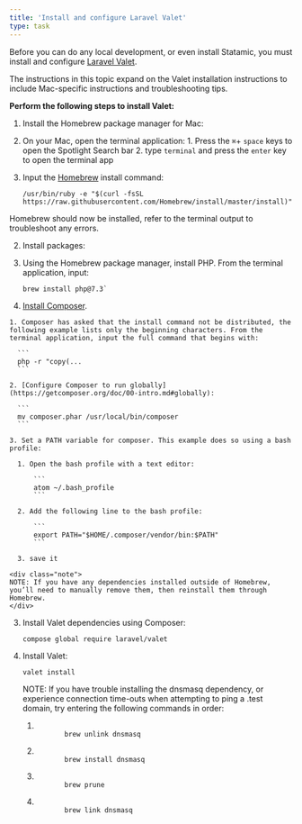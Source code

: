 ```yaml
---
title: 'Install and configure Laravel Valet'
type: task
---
```


Before you can do any local development, or even install Statamic, you must install and configure [Laravel Valet](https://laravel.com/docs/5.8/valet#introduction).

The instructions in this topic expand on the Valet installation instructions to include Mac-specific instructions and troubleshooting tips.

**Perform the following steps to install Valet:**

1. Install the Homebrew package manager for Mac:

  1. On your Mac, open the terminal application:
    1. Press the `⌘`+ `space` keys to open the Spotlight Search bar
    2. type `terminal` and press the `enter` key to open the terminal app

  2. Input the [Homebrew](https://brew.sh) install command:

      ```
      /usr/bin/ruby -e "$(curl -fsSL https://raw.githubusercontent.com/Homebrew/install/master/install)"
      ```

  Homebrew should now be installed, refer to the terminal output to troubleshoot any errors.

2. Install packages:

  1. Using the Homebrew package manager, install PHP. From the terminal application, input:

      ```
      brew install php@7.3`
      ```

  2. [Install Composer](https://getcomposer.org/download/).

    1. Composer has asked that the install command not be distributed, the following example lists only the beginning characters. From the terminal application, input the full command that begins with:

      ```
      php -r "copy(...
      ```

    2. [Configure Composer to run globally](https://getcomposer.org/doc/00-intro.md#globally):

      ```
      mv composer.phar /usr/local/bin/composer
      ```

    3. Set a PATH variable for composer. This example does so using a bash profile:

      1. Open the bash profile with a text editor:

          ```
          atom ~/.bash_profile
          ```

      2. Add the following line to the bash profile:

          ```
          export PATH="$HOME/.composer/vendor/bin:$PATH"
          ```

      3. save it

    <div class="note">
    NOTE: If you have any dependencies installed outside of Homebrew, you’ll need to manually remove them, then reinstall them through Homebrew.
    </div>

  3. Install Valet dependencies using Composer:

      ```
      compose global require laravel/valet
      ```

  4. Install Valet:

      ```
      valet install
      ```

        <div class="note">
        <p>NOTE: If you have trouble installing the dnsmasq dependency, or experience connection time-outs when attempting to ping a .test domain, try entering the following commands in order:</p>

        <ol>
          <li><code>
            brew unlink dnsmasq
          </code></li>
          <li><code>
            brew install dnsmasq
          </code></li>
          <li><code>
            brew prune
          </code></li>
          <li><code>
            brew link dnsmasq
          </code></li>
        </ol>
        </div>
